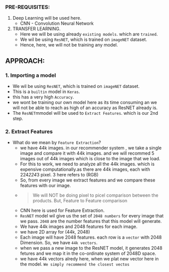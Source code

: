 ### PRE-REQUISITES:
1. Deep Learning will be used here.
    * CNN - Convolution Neural Network
2. TRANSFER LEARNING.
    * Here we will be using already `existing models`. which are `trained`.
    * We wil be using `ResNET`, which is trained on `imageNET` dataset.
    * Hence, here, we will not be training any model.

## APPROACH:
### 1. Importing a model
* We wil be using `ResNET`, which is trained on `imageNET` dataset.
* This is a `builtin` model in `Keras`.
* this has a very high `Accuracy`.
* we wont be training our own model here as its time consuming an we will not be able to reach as high of an accuracy as ResNET already is.
* The `ResNET`mmodel will be used to `Extract Features`. which is our 2nd step.

### 2. Extract Features
* What do we mean by `Feature Extraction`?
    * we have 44k images. in our recommender system , we take a single image and compare it with 44k images. and we will recommed 5 images out of 44k images which is close to the image that we load.
    * For this to work, we need to analyze all the 44k images. which is expensive computationally.as there are 44k images, each with 224*224*3 pixel. 3 here refers to  (RGB)
    * So, from every image we extract features and we compare these features with our image.
    * > We will NOT be doing pixel to picel comparison between the products. But, Feature to Feature comparison
    * CNN here is used for Feature Extraction.
    * `ResNET` model wil give us the set of `2048 numbers` for every image that we pass. `2048` are the number features that this model will generate.
    * We have 44k images and 2048 features for each image.
    * we have 2D array for (44k, 2048)
    * Each image will have 2048 features. each row is a `vector` with 2048 Dimension. So, we have ``44k vectors``.
    * when we pass a new image to the ResNET model, it generates 2048 fetures and we map it in the co-ordinate system of 2048D space.
    * we have 44k vectors alredy here, when we plat new vector here in the model. `We simply recommend the closest vectos`